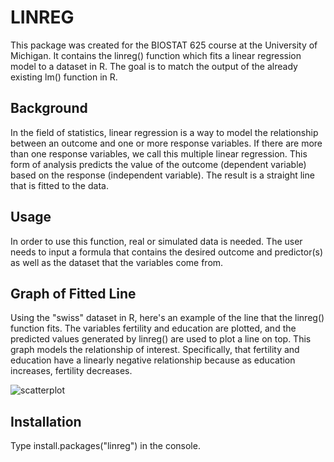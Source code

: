 # LINREG

This package was created for the BIOSTAT 625 course at the University of Michigan. It contains the linreg() function which fits a linear regression model to a dataset in R. The goal is to match the output of the already existing lm() function in R. 

## Background

In the field of statistics, linear regression is a way to model the relationship between an outcome and one or more response variables. If there are more than one response variables, we call this multiple linear regression. This form of analysis predicts the value of the outcome (dependent variable) based on the response (independent variable). The result is a straight line that is fitted to the data. 

## Usage

In order to use this function, real or simulated data is needed. The user needs to input a formula that contains the desired outcome and predictor(s) as well as the dataset that the variables come from. 

## Graph of Fitted Line

Using the "swiss" dataset in R, here's an example of the line that the linreg() function fits. The variables fertility and education are plotted, and the predicted values generated by linreg() are used to plot a line on top. This graph models the relationship of interest. Specifically, that fertility and education have a linearly negative relationship because as education increases, fertility decreases. 

![scatterplot](https://user-images.githubusercontent.com/105001724/203403243-e1a8417e-16df-47fc-ae77-5d645cbe410e.jpeg)

## Installation

Type install.packages("linreg") in the console. 
